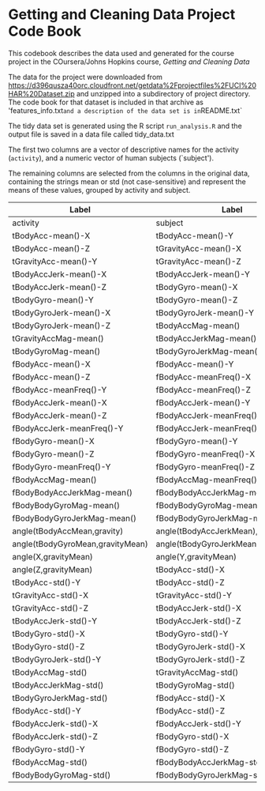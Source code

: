 # Getting and Cleaning Data Project Code Book

This codebook describes the data used and generated for the course project in the COursera/Johns Hopkins course, _Getting and Cleaning Data_

The data for the project were downloaded from https://d396qusza40orc.cloudfront.net/getdata%2Fprojectfiles%2FUCI%20HAR%20Dataset.zip
and unzipped into a subdirectory of project directory. The code book for that dataset is included in that archive as 'features_info.txt` and a description of the data set is in `README.txt`

The tidy data set is generated using the R script `run_analysis.R` and the output file is saved in a data file called tidy_data.txt

The first two columns are a vector of descriptive names for the activity (`activity`), and a numeric vector of human subjects (`subject').

The remaining columns are selected from the columns in the original data, containing the strings mean or std (not case-sensitive) and represent the means of these values, grouped by activity and subject.

Label                        | Label
---------------------------- | --------------------------------
activity                     |          subject
tBodyAcc-mean()-X            |         tBodyAcc-mean()-Y
tBodyAcc-mean()-Z          |          tGravityAcc-mean()-X
tGravityAcc-mean()-Y       |          tGravityAcc-mean()-Z
tBodyAccJerk-mean()-X      |          tBodyAccJerk-mean()-Y
tBodyAccJerk-mean()-Z      |          tBodyGyro-mean()-X
tBodyGyro-mean()-Y         |          tBodyGyro-mean()-Z
tBodyGyroJerk-mean()-X     |          tBodyGyroJerk-mean()-Y
tBodyGyroJerk-mean()-Z     |          tBodyAccMag-mean()
tGravityAccMag-mean()      |          tBodyAccJerkMag-mean()
tBodyGyroMag-mean()        |          tBodyGyroJerkMag-mean()
fBodyAcc-mean()-X          |          fBodyAcc-mean()-Y
fBodyAcc-mean()-Z          |          fBodyAcc-meanFreq()-X
fBodyAcc-meanFreq()-Y      |          fBodyAcc-meanFreq()-Z
fBodyAccJerk-mean()-X      |          fBodyAccJerk-mean()-Y
fBodyAccJerk-mean()-Z       |         fBodyAccJerk-meanFreq()-X
fBodyAccJerk-meanFreq()-Y    |       fBodyAccJerk-meanFreq()-Z
fBodyGyro-mean()-X            |       fBodyGyro-mean()-Y
fBodyGyro-mean()-Z           |        fBodyGyro-meanFreq()-X
fBodyGyro-meanFreq()-Y       |        fBodyGyro-meanFreq()-Z
fBodyAccMag-mean()           |        fBodyAccMag-meanFreq()
fBodyBodyAccJerkMag-mean()   |        fBodyBodyAccJerkMag-meanFreq()
fBodyBodyGyroMag-mean()      |        fBodyBodyGyroMag-meanFreq()
fBodyBodyGyroJerkMag-mean()  |        fBodyBodyGyroJerkMag-meanFreq()
angle(tBodyAccMean,gravity)  |        angle(tBodyAccJerkMean),gravityMean)
angle(tBodyGyroMean,gravityMean)   |  angle(tBodyGyroJerkMean,gravityMean)
angle(X,gravityMean)               |  angle(Y,gravityMean)
angle(Z,gravityMean)               |  tBodyAcc-std()-X
tBodyAcc-std()-Y                   |  tBodyAcc-std()-Z
tGravityAcc-std()-X                |  tGravityAcc-std()-Y
tGravityAcc-std()-Z                |  tBodyAccJerk-std()-X
tBodyAccJerk-std()-Y               |  tBodyAccJerk-std()-Z
tBodyGyro-std()-X                  |  tBodyGyro-std()-Y
tBodyGyro-std()-Z                  |  tBodyGyroJerk-std()-X
tBodyGyroJerk-std()-Y              |  tBodyGyroJerk-std()-Z
tBodyAccMag-std()                  |  tGravityAccMag-std()
tBodyAccJerkMag-std()              |  tBodyGyroMag-std()
tBodyGyroJerkMag-std()             |  fBodyAcc-std()-X
fBodyAcc-std()-Y                   |  fBodyAcc-std()-Z
fBodyAccJerk-std()-X               |  fBodyAccJerk-std()-Y
fBodyAccJerk-std()-Z               |  fBodyGyro-std()-X
fBodyGyro-std()-Y                  |  fBodyGyro-std()-Z
fBodyAccMag-std()                  |  fBodyBodyAccJerkMag-std()
fBodyBodyGyroMag-std()             |  fBodyBodyGyroJerkMag-std()
